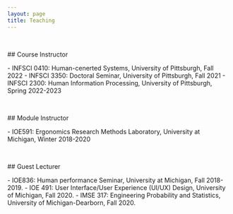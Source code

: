 ```yaml
---
layout: page
title: Teaching
---
```

<p>&nbsp;</p>
## Course Instructor
<p></p>
- INFSCI 0410: Human-cenerted Systems, University of Pittsburgh, Fall 2022
- INFSCI 3350: Doctoral Seminar, University of Pittsburgh, Fall 2021
- INFSCI 2300: Human Information Processing, University of Pittsburgh, Spring 2022-2023
  

<p>&nbsp;</p>
## Module Instructor
<p></p>
- IOE591: Ergonomics Research Methods Laboratory, University at Michigan, Winter 2018-2020 


<p>&nbsp;</p>
## Guest Lecturer
<p></p>
- IOE836: Human performance Seminar, University at Michigan, Fall 2018-2019.
- IOE 491: User Interface/User Experience (UI/UX) Design, University of Michigan, Fall 2020.
- IMSE 317: Engineering Probability and Statistics, University of Michigan-Dearborn, Fall 2020.



<!-- 
## Mentoring
\*  Some student projects can be founded [here](/mentor).  -->